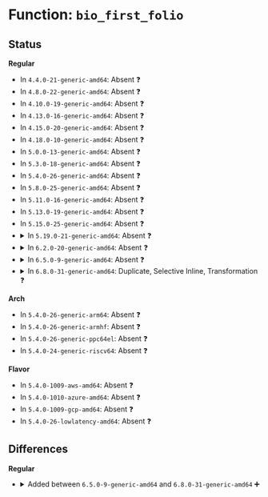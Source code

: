 # Function: <code>bio_first_folio</code>

## Status
<b>Regular</b>
<ul>
<li>
In <code>4.4.0-21-generic-amd64</code>: Absent ❓
</li>
<li>
In <code>4.8.0-22-generic-amd64</code>: Absent ❓
</li>
<li>
In <code>4.10.0-19-generic-amd64</code>: Absent ❓
</li>
<li>
In <code>4.13.0-16-generic-amd64</code>: Absent ❓
</li>
<li>
In <code>4.15.0-20-generic-amd64</code>: Absent ❓
</li>
<li>
In <code>4.18.0-10-generic-amd64</code>: Absent ❓
</li>
<li>
In <code>5.0.0-13-generic-amd64</code>: Absent ❓
</li>
<li>
In <code>5.3.0-18-generic-amd64</code>: Absent ❓
</li>
<li>
In <code>5.4.0-26-generic-amd64</code>: Absent ❓
</li>
<li>
In <code>5.8.0-25-generic-amd64</code>: Absent ❓
</li>
<li>
In <code>5.11.0-16-generic-amd64</code>: Absent ❓
</li>
<li>
In <code>5.13.0-19-generic-amd64</code>: Absent ❓
</li>
<li>
In <code>5.15.0-25-generic-amd64</code>: Absent ❓
</li>
<li>
<details>
<summary>In <code>5.19.0-21-generic-amd64</code>: Absent ❓</summary>

```json
{
  "name": "bio_first_folio",
  "collision_type": "Unique Static",
  "inline_type": "Full",
  "funcs": [
    {
      "addr": 18446744071583597764,
      "name": "bio_first_folio",
      "external": false,
      "loc": "include/linux/bio.h:277",
      "file": "fs/iomap/buffered-io.c",
      "inline": "declared, inlined",
      "caller_inline": [
        "fs/iomap/buffered-io.c:iomap_finish_ioend",
        "fs/iomap/buffered-io.c:iomap_finish_ioend",
        "fs/iomap/buffered-io.c:iomap_read_end_io",
        "fs/iomap/buffered-io.c:iomap_read_end_io"
      ],
      "caller_func": []
    }
  ],
  "symbols": []
}
```
</details>
</li>
<li>
<details>
<summary>In <code>6.2.0-20-generic-amd64</code>: Absent ❓</summary>

```json
{
  "name": "bio_first_folio",
  "collision_type": "Unique Static",
  "inline_type": "Full",
  "funcs": [
    {
      "addr": 18446744071584203588,
      "name": "bio_first_folio",
      "external": false,
      "loc": "include/linux/bio.h:277",
      "file": "fs/iomap/buffered-io.c",
      "inline": "declared, inlined",
      "caller_inline": [
        "fs/iomap/buffered-io.c:iomap_finish_ioend",
        "fs/iomap/buffered-io.c:iomap_finish_ioend",
        "fs/iomap/buffered-io.c:iomap_read_end_io",
        "fs/iomap/buffered-io.c:iomap_read_end_io"
      ],
      "caller_func": []
    }
  ],
  "symbols": []
}
```
</details>
</li>
<li>
<details>
<summary>In <code>6.5.0-9-generic-amd64</code>: Absent ❓</summary>

```json
{
  "name": "bio_first_folio",
  "collision_type": "Static Duplication",
  "inline_type": "Full",
  "funcs": [
    {
      "addr": 18446744071584146277,
      "name": "bio_first_folio",
      "external": false,
      "loc": "include/linux/bio.h:279",
      "file": "fs/mpage.c",
      "inline": "declared, inlined",
      "caller_inline": [
        "fs/mpage.c:mpage_write_end_io",
        "fs/mpage.c:mpage_write_end_io",
        "fs/mpage.c:mpage_read_end_io",
        "fs/mpage.c:mpage_read_end_io"
      ],
      "caller_func": []
    },
    {
      "addr": 18446744071584327077,
      "name": "bio_first_folio",
      "external": false,
      "loc": "include/linux/bio.h:279",
      "file": "fs/crypto/bio.c",
      "inline": "declared, inlined",
      "caller_inline": [
        "fs/crypto/bio.c:fscrypt_decrypt_bio",
        "fs/crypto/bio.c:fscrypt_decrypt_bio"
      ],
      "caller_func": []
    },
    {
      "addr": 18446744071584343575,
      "name": "bio_first_folio",
      "external": false,
      "loc": "include/linux/bio.h:279",
      "file": "fs/verity/verify.c",
      "inline": "declared, inlined",
      "caller_inline": [
        "fs/verity/verify.c:fsverity_verify_bio",
        "fs/verity/verify.c:fsverity_verify_bio"
      ],
      "caller_func": []
    },
    {
      "addr": 18446744071584433489,
      "name": "bio_first_folio",
      "external": false,
      "loc": "include/linux/bio.h:279",
      "file": "fs/iomap/buffered-io.c",
      "inline": "declared, inlined",
      "caller_inline": [
        "fs/iomap/buffered-io.c:iomap_finish_ioend",
        "fs/iomap/buffered-io.c:iomap_finish_ioend",
        "fs/iomap/buffered-io.c:iomap_read_end_io",
        "fs/iomap/buffered-io.c:iomap_read_end_io"
      ],
      "caller_func": []
    },
    {
      "addr": 18446744071584979813,
      "name": "bio_first_folio",
      "external": false,
      "loc": "include/linux/bio.h:279",
      "file": "fs/ext4/page-io.c",
      "inline": "declared, inlined",
      "caller_inline": [
        "fs/ext4/page-io.c:ext4_finish_bio",
        "fs/ext4/page-io.c:ext4_finish_bio"
      ],
      "caller_func": []
    },
    {
      "addr": 18446744071584985109,
      "name": "bio_first_folio",
      "external": false,
      "loc": "include/linux/bio.h:279",
      "file": "fs/ext4/readpage.c",
      "inline": "declared, inlined",
      "caller_inline": [
        "fs/ext4/readpage.c:__read_end_io",
        "fs/ext4/readpage.c:__read_end_io"
      ],
      "caller_func": []
    }
  ],
  "symbols": []
}
```
</details>
</li>
<li>
<details>
<summary>In <code>6.8.0-31-generic-amd64</code>: Duplicate, Selective Inline, Transformation ❓</summary>

```c
void bio_first_folio(struct folio_iter * fi, struct bio * bio, int i)
```

```json
{
  "name": "bio_first_folio",
  "collision_type": "Static Duplication",
  "inline_type": "Selective",
  "funcs": [
    {
      "addr": 0,
      "name": "bio_first_folio",
      "external": false,
      "loc": "include/linux/bio.h:284",
      "file": "fs/mpage.c",
      "inline": "seen, unknown",
      "caller_inline": [],
      "caller_func": [
        "fs/mpage.c:mpage_write_end_io",
        "fs/mpage.c:mpage_write_end_io",
        "fs/mpage.c:mpage_read_end_io",
        "fs/mpage.c:mpage_read_end_io"
      ]
    },
    {
      "addr": 0,
      "name": "bio_first_folio",
      "external": false,
      "loc": "include/linux/bio.h:284",
      "file": "fs/crypto/bio.c",
      "inline": "seen, unknown",
      "caller_inline": [],
      "caller_func": [
        "fs/crypto/bio.c:fscrypt_decrypt_bio",
        "fs/crypto/bio.c:fscrypt_decrypt_bio"
      ]
    },
    {
      "addr": 18446744071584562296,
      "name": "bio_first_folio",
      "external": false,
      "loc": "include/linux/bio.h:284",
      "file": "fs/verity/verify.c",
      "inline": "declared, inlined",
      "caller_inline": [
        "fs/verity/verify.c:fsverity_verify_bio"
      ],
      "caller_func": [
        "fs/verity/verify.c:fsverity_verify_bio"
      ]
    },
    {
      "addr": 18446744071584655134,
      "name": "bio_first_folio",
      "external": false,
      "loc": "include/linux/bio.h:284",
      "file": "fs/iomap/buffered-io.c",
      "inline": "declared, inlined",
      "caller_inline": [
        "fs/iomap/buffered-io.c:iomap_finish_ioend",
        "fs/iomap/buffered-io.c:iomap_finish_ioend",
        "fs/iomap/buffered-io.c:iomap_read_end_io",
        "fs/iomap/buffered-io.c:iomap_read_end_io"
      ],
      "caller_func": []
    },
    {
      "addr": 18446744071585211632,
      "name": "bio_first_folio",
      "external": false,
      "loc": "include/linux/bio.h:284",
      "file": "fs/ext4/page-io.c",
      "inline": "declared, inlined",
      "caller_inline": [
        "fs/ext4/page-io.c:ext4_finish_bio"
      ],
      "caller_func": [
        "fs/ext4/page-io.c:ext4_finish_bio"
      ]
    },
    {
      "addr": 18446744071585217188,
      "name": "bio_first_folio",
      "external": false,
      "loc": "include/linux/bio.h:284",
      "file": "fs/ext4/readpage.c",
      "inline": "declared, inlined",
      "caller_inline": [
        "fs/ext4/readpage.c:__read_end_io"
      ],
      "caller_func": [
        "fs/ext4/readpage.c:__read_end_io"
      ]
    },
    {
      "addr": 0,
      "name": "bio_first_folio",
      "external": false,
      "loc": "include/linux/bio.h:284",
      "file": "block/bio.c",
      "inline": "seen, unknown",
      "caller_inline": [],
      "caller_func": [
        "block/bio.c:bio_set_pages_dirty",
        "block/bio.c:bio_set_pages_dirty",
        "block/bio.c:__bio_release_pages",
        "block/bio.c:__bio_release_pages"
      ]
    }
  ],
  "symbols": [
    {
      "addr": 18446744071584362000,
      "name": "bio_first_folio",
      "section": ".text",
      "bind": "STB_LOCAL",
      "size": 293
    },
    {
      "addr": 18446744071597481085,
      "name": "bio_first_folio.cold",
      "section": ".text",
      "bind": "STB_LOCAL",
      "size": 35
    },
    {
      "addr": 18446744071584542800,
      "name": "bio_first_folio",
      "section": ".text",
      "bind": "STB_LOCAL",
      "size": 293
    },
    {
      "addr": 18446744071597486287,
      "name": "bio_first_folio.cold",
      "section": ".text",
      "bind": "STB_LOCAL",
      "size": 35
    },
    {
      "addr": 18446744071584558896,
      "name": "bio_first_folio",
      "section": ".text",
      "bind": "STB_LOCAL",
      "size": 293
    },
    {
      "addr": 18446744071597487538,
      "name": "bio_first_folio.cold",
      "section": ".text",
      "bind": "STB_LOCAL",
      "size": 35
    },
    {
      "addr": 18446744071585210640,
      "name": "bio_first_folio",
      "section": ".text",
      "bind": "STB_LOCAL",
      "size": 293
    },
    {
      "addr": 18446744071597510064,
      "name": "bio_first_folio.cold",
      "section": ".text",
      "bind": "STB_LOCAL",
      "size": 35
    },
    {
      "addr": 18446744071585216560,
      "name": "bio_first_folio",
      "section": ".text",
      "bind": "STB_LOCAL",
      "size": 293
    },
    {
      "addr": 18446744071597510654,
      "name": "bio_first_folio.cold",
      "section": ".text",
      "bind": "STB_LOCAL",
      "size": 35
    },
    {
      "addr": 18446744071586884464,
      "name": "bio_first_folio",
      "section": ".text",
      "bind": "STB_LOCAL",
      "size": 293
    },
    {
      "addr": 18446744071597534380,
      "name": "bio_first_folio.cold",
      "section": ".text",
      "bind": "STB_LOCAL",
      "size": 35
    }
  ]
}
```
</details>
</li>
</ul>
<b>Arch</b>
<ul>
<li>
In <code>5.4.0-26-generic-arm64</code>: Absent ❓
</li>
<li>
In <code>5.4.0-26-generic-armhf</code>: Absent ❓
</li>
<li>
In <code>5.4.0-26-generic-ppc64el</code>: Absent ❓
</li>
<li>
In <code>5.4.0-24-generic-riscv64</code>: Absent ❓
</li>
</ul>
<b>Flavor</b>
<ul>
<li>
In <code>5.4.0-1009-aws-amd64</code>: Absent ❓
</li>
<li>
In <code>5.4.0-1010-azure-amd64</code>: Absent ❓
</li>
<li>
In <code>5.4.0-1009-gcp-amd64</code>: Absent ❓
</li>
<li>
In <code>5.4.0-26-lowlatency-amd64</code>: Absent ❓
</li>
</ul>

## Differences
<b>Regular</b>
<ul>
<li>
<details>
<summary>Added between <code>6.5.0-9-generic-amd64</code> and <code>6.8.0-31-generic-amd64</code> ➕</summary>

```c
void bio_first_folio(struct folio_iter * fi, struct bio * bio, int i)
```
</details>
</li>
</ul>
